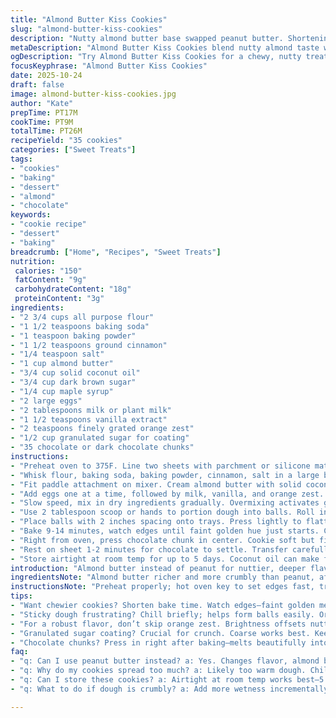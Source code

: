 ```yaml
---
title: "Almond Butter Kiss Cookies"
slug: "almond-butter-kiss-cookies"
description: "Nutty almond butter base swapped peanut butter. Shortening switched for coconut oil for subtle tropical hint. Half brown sugar replaced with maple syrup. Added grated orange zest for bright twist. Baking time shortened slightly to preserve chew. Mix dry ingredients separately to avoid lumps. Balls coated in coarse sugar for crunch before baking. Press chocolate pieces hot out the oven for ideal melting. Use milk or plant milk interchangeably. Dough sticky? Chill briefly or dust hands with flour. Watch edges for golden shade; tells when cookies set. Maintain medium heat for consistent bake. Aroma rich with almond and orange meld together."
metaDescription: "Almond Butter Kiss Cookies blend nutty almond taste with tropical coconut hints. Rich with orange zest. Simple yet delightful flavors come alive."
ogDescription: "Try Almond Butter Kiss Cookies for a chewy, nutty treat. Coconut oil, orange zest, and dark chocolate enhance every bite. A must-bake for all."
focusKeyphrase: "Almond Butter Kiss Cookies"
date: 2025-10-24
draft: false
image: almond-butter-kiss-cookies.jpg
author: "Kate"
prepTime: PT17M
cookTime: PT9M
totalTime: PT26M
recipeYield: "35 cookies"
categories: ["Sweet Treats"]
tags:
- "cookies"
- "baking"
- "dessert"
- "almond"
- "chocolate"
keywords:
- "cookie recipe"
- "dessert"
- "baking"
breadcrumb: ["Home", "Recipes", "Sweet Treats"]
nutrition: 
 calories: "150"
 fatContent: "9g"
 carbohydrateContent: "18g"
 proteinContent: "3g"
ingredients:
- "2 3/4 cups all purpose flour"
- "1 1/2 teaspoons baking soda"
- "1 teaspoon baking powder"
- "1 1/2 teaspoons ground cinnamon"
- "1/4 teaspoon salt"
- "1 cup almond butter"
- "3/4 cup solid coconut oil"
- "3/4 cup dark brown sugar"
- "1/4 cup maple syrup"
- "2 large eggs"
- "2 tablespoons milk or plant milk"
- "1 1/2 teaspoons vanilla extract"
- "2 teaspoons finely grated orange zest"
- "1/2 cup granulated sugar for coating"
- "35 chocolate or dark chocolate chunks"
instructions:
- "Preheat oven to 375F. Line two sheets with parchment or silicone mats. Smooth surface prevents sticking and browning too fast."
- "Whisk flour, baking soda, baking powder, cinnamon, salt in a large bowl thoroughly. Unmixed powders cause uneven rise and flavor hits."
- "Fit paddle attachment on mixer. Cream almond butter with solid coconut oil and sugars about 3 minutes medium speed. Should look fluffy but not greasy."
- "Add eggs one at a time, followed by milk, vanilla, and orange zest. Orange zest adds fresh brightness cutting through nutty richness."
- "Slow speed, mix in dry ingredients gradually. Overmixing activates gluten; makes roles cakey not tender. Just combine, no lumps."
- "Use 2 tablespoon scoop or hands to portion dough into balls. Roll in coarse sugar for crunch contrast. If dough sticks, chill 15 minutes or dust hands with flour."
- "Place balls with 2 inches spacing onto trays. Press lightly to flatten slightly — helps even bake."
- "Bake 9-14 minutes, watch edges until faint golden hue just starts. Centers might look soft but set when touched. Test by gently pressing; springs back lightly."
- "Right from oven, press chocolate chunk in center. Cookie soft but firm enough to hold; helps chocolate sink and melt perfectly inside without sliding off."
- "Rest on sheet 1-2 minutes for chocolate to settle. Transfer carefully to wire rack to cool fully. Avoid stacking warm cookies; they stick and deform."
- "Store airtight at room temp for up to 5 days. Coconut oil can make fridge cookies hard; reheat gently before serving."
introduction: "Almond butter instead of peanut for nuttier, deeper flavor. Coconut oil takes shortening spot; melts smoother, adds subtle aroma. Swapping half brown sugar with maple syrup brings moisture, natural sweetness without graininess. Orange zest punches stale baking scent to vivid fresh. Baking shorter than usual locks chew and bright color, edges hint toasted nut. Press chocolate gently just hot from oven; critical technique for gooey center. Grainy sugar coating gives crackle contrast with tender crumble. If dough too sticky, chill. Sticky dough traps air, makes holes inside. Watch textures, smells instead of clock. Don’t rush. No cookie anniversary winners start cold or brittle. Texture layered, smells punchy, finishing sexy. Baking’s about feel and instinct."
ingredientsNote: "Almond butter richer and more crumbly than peanut, affects dough texture; stir almond butter if oil separates before measuring. Coconut oil substitutes shortening; make sure hard, not melted for proper creaming. Maple syrup adds moisture so reduce liquid else dough too loose, pancake cookies. Orange zest brightens nut oils, a simple twist. Flour should be well sifted to maintain light crumb. Sugar coating done with coarse sugar: ensures crisp exterior bite to contrast soft inside. Milk can be dairy or plant; adjust based on wet ingredients moisture. Eggs large, room temp for volume and even mixing. Baking powder and soda combo for a gentle rise and controlled spreading. Salt balances sweetness, cinnamon warms flavor, don't skip or undermeasure."
instructionsNote: "Preheat properly; hot oven key to set edges fast, trap moisture inside. Mixed dry separate never lumps or weird textures. Cream fats and sugars before eggs for smooth air incorporation; speeds rise and tender bead. Mix eggs and wet liquids gradually to avoid curdling. Add dry slowly; overworked gluten toughens cookie, crumbly, less tender. Roll dough balls consistently sized for even baking; uneven sizes wreak havoc on timing. Coating balls in coarse sugar adds crunch and visual appeal. Baking time a guide, watch edges for faint golden; centers may look soft but bounce back when touched signals done baking. Hot chocolate chunk push-in technique ensures melting inside, but don’t press so hard you wanna flatten cookie. Cooling on trays briefly lets cookie set and chocolate firm on top before moving. Wire rack crucial to avoid soggy bottoms. Store airtight but if refrigerating, remember coconut oil hardens, reheat before eating or they turn waxy. Trust instincts over the timer; practice makes perfect touch."
tips:
- "Want chewier cookies? Shorten bake time. Watch edges—faint golden means it's time. Cooling on rack crucial; soggy bottoms ruin texture. Almond butter sticks more. Roll dough balls evenly; size impacts cook time."
- "Sticky dough frustrating? Chill briefly; helps form balls easily. Or flour hands; simple fix. Coconut oil solid, not melted, key for creaming. Blend until fluffy. Don't rush; air incorporation matters."
- "For a robust flavor, don’t skip orange zest. Brightness offsets nutty almond. Adds freshness too. Mix in slow; over-mixing causes tough cookies. Aim for no lumps, gentle fold for best results."
- "Granulated sugar coating? Crucial for crunch. Coarse works best. Keep edges from browning too fast. Smooth baking sheets save hassle. Parchment or silicone mats help mold shape without sticking."
- "Chocolate chunks? Press in right after baking—melts beautifully into centers. Avoid flattening; they need structure. The aroma fills kitchen; almond and orange together, mouthwatering. Let cool before storing or they stick."
faq:
- "q: Can I use peanut butter instead? a: Yes. Changes flavor, almond butter adds unique richness. Adjust based on preference. Or combine for fun twist."
- "q: Why do my cookies spread too much? a: Likely too warm dough. Chill longer. Oven too hot? Maintain steady temp. Measure flour correctly; fluff before scooping."
- "q: Can I store these cookies? a: Airtight at room temp works best—5 days max. Fridge makes them hard, reheat gently. Or freeze? Stays good for months; soften naturally."
- "q: What to do if dough is crumbly? a: Add more wetness incrementally. Coconut oil shouldn't be melted; mix needs right consistency. Adjust based on texture; keep an eye."

---
```

